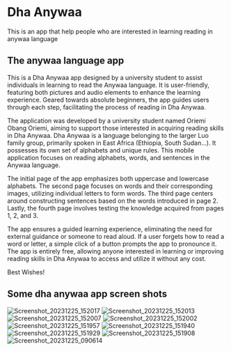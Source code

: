 
# Dha Anywaa

This is an app that help people who are interested in learning reading in anywaa language

## The anywaa language app

This is a Dha Anywaa app designed by a university student to assist individuals in learning to read the Anywaa language.
It is user-friendly, featuring both pictures and audio elements to enhance the learning experience. 
Geared towards absolute beginners, the app guides users through each step, facilitating the process of reading in Dha Anywaa.

The application was developed by a university student named Oriemi Obang Oriemi, aiming to support those interested in acquiring reading skills in Dha Anywaa.
Dha Anywaa is a language belonging to the larger Luo family group, primarily spoken in East Africa (Ethiopia, South Sudan...).
It possesses its own set of alphabets and unique rules. This mobile application focuses on reading alphabets, words, and sentences in the Anywaa language.

The initial page of the app emphasizes both uppercase and lowercase alphabets.
The second page focuses on words and their corresponding images, utilizing individual letters to form words. 
The third page centers around constructing sentences based on the words introduced in page 2. Lastly, the fourth page involves testing the knowledge acquired from pages 1, 2, and 3.
                
The app ensures a guided learning experience, eliminating the need for external guidance or someone to read aloud.
If a user forgets how to read a word or letter, a simple click of a button prompts the app to pronounce it.
The app is entirely free, allowing anyone interested in learning or improving reading skills in Dha Anywaa to access and utilize it without any cost.
   
Best Wishes!


## Some dha anywaa app screen shots

![Screenshot_20231225_152017](https://github.com/oriemiobang/Dha-Anywaa-application/assets/148628989/39b9aa20-a3ce-4a22-b34f-9764f50f7c03)
![Screenshot_20231225_152013](https://github.com/oriemiobang/Dha-Anywaa-application/assets/148628989/e2ae7d04-3f8d-4830-b4b2-96df4608173f)
![Screenshot_20231225_152007](https://github.com/oriemiobang/Dha-Anywaa-application/assets/148628989/8a4aa9ba-d30e-406f-9a19-e14fcd7f1460)
![Screenshot_20231225_152002](https://github.com/oriemiobang/Dha-Anywaa-application/assets/148628989/ae18dbd1-e279-42e8-b32b-654937b4228d)
![Screenshot_20231225_151957](https://github.com/oriemiobang/Dha-Anywaa-application/assets/148628989/cc76e134-3a8a-479d-a73a-a1dbc9a21d57)
![Screenshot_20231225_151940](https://github.com/oriemiobang/Dha-Anywaa-application/assets/148628989/ca79a20f-d917-45fc-a106-47f10f9ae62d)
![Screenshot_20231225_151929](https://github.com/oriemiobang/Dha-Anywaa-application/assets/148628989/e5bdb55c-b5ff-407a-ae37-8bc49ed830b2)
![Screenshot_20231225_151908](https://github.com/oriemiobang/Dha-Anywaa-application/assets/148628989/43f7a37e-6f95-4051-bbe2-bbaea30302c0)
![Screenshot_20231225_090614](https://github.com/oriemiobang/Dha-Anywaa-application/assets/148628989/78c3350e-57ba-4723-9b34-2023f593a53a)
